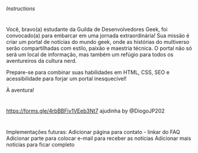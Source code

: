*Instructions*
#
Você, bravo(a) estudante da Guilda de Desenvolvedores Geek, foi convocado(a) para embarcar em uma jornada extraordinária! Sua missão é criar um portal de notícias do mundo geek, onde as histórias do multiverso serão compartilhadas com estilo, paixão e maestria técnica. O portal não só será um local de informação, mas também um refúgio para todos os aventureiros da cultura nerd.

Prepare-se para combinar suas habilidades em HTML, CSS, SEO e acessibilidade para forjar um portal inesquecível!

À aventura!
#
https://forms.gle/4rbBBFiv1VEeb3Nt7
ajudinha by @DiogoJP202
#
Implementações futuras: 
  Adicionar página para contato - linkar do FAQ
  Adicionar parte para colocar e-mail para receber as notícias
  Adicionar mais notícias para ficar completo
